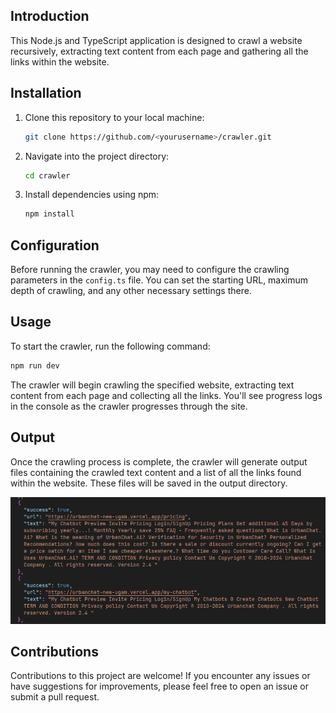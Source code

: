 
## Introduction

This Node.js and TypeScript application is designed to crawl a website recursively, extracting text content from each page and gathering all the links within the website.

## Installation

1. Clone this repository to your local machine:

   ```bash
   git clone https://github.com/<yourusername>/crawler.git
   ```

2. Navigate into the project directory:

   ```bash
   cd crawler
   ```

3. Install dependencies using npm:

   ```bash
   npm install
   ```

## Configuration

Before running the crawler, you may need to configure the crawling parameters in the `config.ts` file. You can set the starting URL, maximum depth of crawling, and any other necessary settings there.

## Usage

To start the crawler, run the following command:

```bash
npm run dev
```

The crawler will begin crawling the specified website, extracting text content from each page and collecting all the links. You'll see progress logs in the console as the crawler progresses through the site.

## Output

Once the crawling process is complete, the crawler will generate output files containing the crawled text content and a list of all the links found within the website. These files will be saved in the output directory.

![output-img](image.png)


## Contributions
Contributions to this project are welcome! If you encounter any issues or have suggestions for improvements, please feel free to open an issue or submit a pull request.

